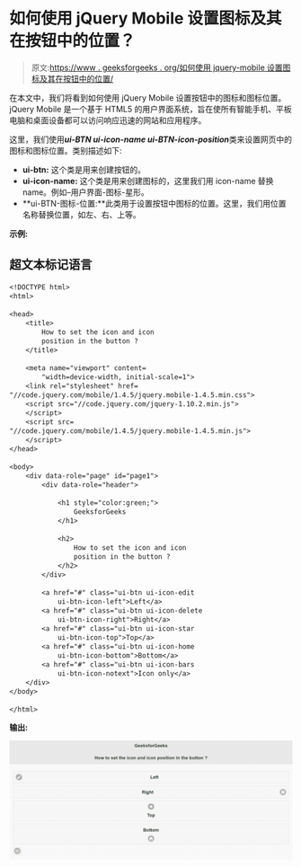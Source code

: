 # 如何使用 jQuery Mobile 设置图标及其在按钮中的位置？

> 原文:[https://www . geeksforgeeks . org/如何使用 jquery-mobile 设置图标及其在按钮中的位置/](https://www.geeksforgeeks.org/how-to-set-the-icon-and-its-position-in-button-using-jquery-mobile/)

在本文中，我们将看到如何使用 jQuery Mobile 设置按钮中的图标和图标位置。jQuery Mobile 是一个基于 HTML5 的用户界面系统，旨在使所有智能手机、平板电脑和桌面设备都可以访问响应迅速的网站和应用程序。

这里，我们使用***ui-BTN ui-icon-name ui-BTN-icon-position***类来设置网页中的图标和图标位置。类别描述如下:

*   **ui-btn:** 这个类是用来创建按钮的。
*   **ui-icon-name:** 这个类是用来创建图标的，这里我们用 icon-name 替换 name。例如–用户界面-图标-星形。
*   **ui-BTN-图标-位置:**此类用于设置按钮中图标的位置。这里，我们用位置名称替换位置，如左、右、上等。

**示例:**

## 超文本标记语言

```
<!DOCTYPE html>
<html>

<head>
    <title>
        How to set the icon and icon 
        position in the button ?
    </title>

    <meta name="viewport" content=
        "width=device-width, initial-scale=1">
    <link rel="stylesheet" href=
"//code.jquery.com/mobile/1.4.5/jquery.mobile-1.4.5.min.css">
    <script src="//code.jquery.com/jquery-1.10.2.min.js">
    </script>
    <script src=
"//code.jquery.com/mobile/1.4.5/jquery.mobile-1.4.5.min.js">
    </script>
</head>

<body>
    <div data-role="page" id="page1">
        <div data-role="header">

            <h1 style="color:green;">
                GeeksforGeeks
            </h1>

            <h2>
                How to set the icon and icon 
                position in the button ?
            </h2>
        </div>

        <a href="#" class="ui-btn ui-icon-edit 
            ui-btn-icon-left">Left</a>
        <a href="#" class="ui-btn ui-icon-delete 
            ui-btn-icon-right">Right</a>
        <a href="#" class="ui-btn ui-icon-star 
            ui-btn-icon-top">Top</a>
        <a href="#" class="ui-btn ui-icon-home 
            ui-btn-icon-bottom">Bottom</a>
        <a href="#" class="ui-btn ui-icon-bars 
            ui-btn-icon-notext">Icon only</a>
    </div>
</body>

</html>
```

**输出:**

![](img/730243d0c693962ab507bea187dfeec6.png)